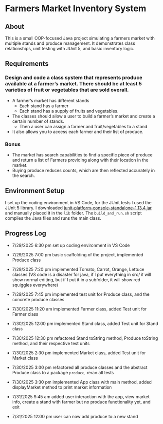 # Farmers Market Inventory System

## About 

This is a small OOP-focused Java project simulating a farmers market with multiple stands and produce management. It demonstrates class relationships, unit testing with JUnit 5, and basic inventory logic.


## Requirements

### Design and code a class system that represents produce available at a farmer’s market. There should be at least 5 varieties of fruit or vegetables that are sold overall.

- A farmer’s market has different stands
    - Each stand has a farmer
    - Each stand has a supply of fruits and vegetables.
- The classes should allow a user to build a farmer’s market and create a certain number of stands.
    - Then a user can assign a farmer and fruit/vegetables to a stand
- It also allows you to access each farmer and their list of produce.

### Bonus

- The market has search capabilities to find a specific piece of produce and return a list of Farmers providing along with their location in the market.
- Buying produce reduces counts, which are then reflected accurately in the search.

## Environment Setup

I set up the coding environment in VS Code, for the JUnit tests I used the JUnit 5 library. I downloaded [junit-platform-console-standalone-1.13.4.jar](https://repo1.maven.org/maven2/org/junit/platform/junit-platform-console-standalone/1.13.4/) and manually placed it in the `lib` folder. The `build_and_run.sh` script compiles the Java files and runs the main class.

## Progress Log

- 7/29/2025 6:30 pm set up coding environment in VS Code

- 7/29/2025 7:00 pm basic scaffolding of the project, implemented Produce class

- 7/29/2025 7:20 pm implemented Tomato, Carrot, Orange, Lettuce classes (VS code is a disaster for java, if I put everything in src/ it will show normal editing, but if I put it in a subfolder, it will show red squiggles everywhere)

- 7/29/2025 7:45 pm implemented test unit for Produce class, and the concrete produce classes

- 7/30/2025 11:20 am implemented Farmer class, added Test unit for Farmer class

- 7/30/2025 12:00 pm implemented Stand class, added Test unit for Stand class

- 7/30/2025 12:30 pm refactored Stand toString method, Produce toString method, and their respective test units

- 7/30/2025 2:30 pm implemented Market class, added Test unit for Market class

- 7/30/2025 3:00 pm refactored all produce classes and the abstract Produce class to a package `produce`, reran all tests

- 7/30/2025 3:30 pm implemented App class with main method, added displayMarket method to print market information

- 7/31/2025 9:45 am added user interaction with the app, view market info, create a stand with farmer but no produce functionality yet, and exit

- 7/31/2025 12:00 pm user can now add produce to a new stand